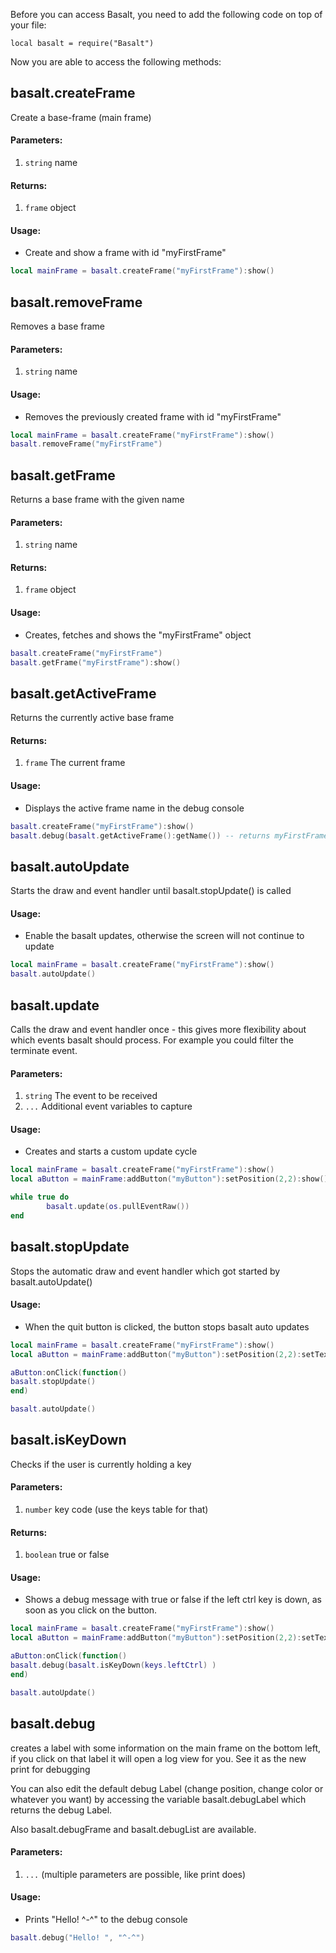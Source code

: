 Before you can access Basalt, you need to add the following code on top of your file:

`local basalt = require("Basalt")`

Now you are able to access the following methods:

## basalt.createFrame
Create a base-frame (main frame)
#### Parameters: 
1. `string` name

#### Returns: 
1. `frame` object

#### Usage:
* Create and show a frame with id "myFirstFrame"
```lua
local mainFrame = basalt.createFrame("myFirstFrame"):show()
```

## basalt.removeFrame
Removes a base frame

#### Parameters: 
1. `string` name

#### Usage:
* Removes the previously created frame with id "myFirstFrame" 
```lua
local mainFrame = basalt.createFrame("myFirstFrame"):show()
basalt.removeFrame("myFirstFrame")
```

## basalt.getFrame
Returns a base frame with the given name
#### Parameters: 
1. `string` name

#### Returns: 
1. `frame` object

#### Usage:
* Creates, fetches and shows the "myFirstFrame" object
```lua
basalt.createFrame("myFirstFrame")
basalt.getFrame("myFirstFrame"):show()
```


## basalt.getActiveFrame
Returns the currently active base frame

#### Returns: 
1. `frame` The current frame

#### Usage:
* Displays the active frame name in the debug console
```lua
basalt.createFrame("myFirstFrame"):show()
basalt.debug(basalt.getActiveFrame():getName()) -- returns myFirstFrame
```

## basalt.autoUpdate
Starts the draw and event handler until basalt.stopUpdate() is called

#### Usage:
* Enable the basalt updates, otherwise the screen will not continue to update
```lua
local mainFrame = basalt.createFrame("myFirstFrame"):show()
basalt.autoUpdate()
```


## basalt.update
Calls the draw and event handler once - this gives more flexibility about which events basalt should process. For example you could filter the terminate event.

#### Parameters: 
1. `string` The event to be received 
2. `...` Additional event variables to capture

#### Usage:
* Creates and starts a custom update cycle
```lua
local mainFrame = basalt.createFrame("myFirstFrame"):show()
local aButton = mainFrame:addButton("myButton"):setPosition(2,2):show()

while true do
        basalt.update(os.pullEventRaw())
end
```

## basalt.stopUpdate
Stops the automatic draw and event handler which got started by basalt.autoUpdate()

#### Usage:
* When the quit button is clicked, the button stops basalt auto updates
```lua
local mainFrame = basalt.createFrame("myFirstFrame"):show()
local aButton = mainFrame:addButton("myButton"):setPosition(2,2):setText("Stop Basalt!"):show()

aButton:onClick(function()
basalt.stopUpdate()
end)

basalt.autoUpdate()
```

## basalt.isKeyDown
Checks if the user is currently holding a key

#### Parameters: 
1. `number` key code (use the keys table for that)

#### Returns: 
1. `boolean` true or false

#### Usage:
* Shows a debug message with true or false if the left ctrl key is down, as soon as you click on the button.
```lua
local mainFrame = basalt.createFrame("myFirstFrame"):show()
local aButton = mainFrame:addButton("myButton"):setPosition(2,2):setText("Check Ctrl"):show()

aButton:onClick(function()
basalt.debug(basalt.isKeyDown(keys.leftCtrl) )
end)

basalt.autoUpdate()
```

## basalt.debug
creates a label with some information on the main frame on the bottom left, if you click on that label it will open a log view for you. See it as the new print for debugging

You can also edit the default debug Label (change position, change color or whatever you want) by accessing the variable basalt.debugLabel
which returns the debug Label.

Also basalt.debugFrame and basalt.debugList are available.

#### Parameters: 
1. `...` (multiple parameters are possible, like print does)<br>

#### Usage:
* Prints "Hello! ^-^" to the debug console
```lua
basalt.debug("Hello! ", "^-^")
```

